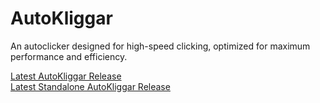 # AutoKliggar  
An autoclicker designed for high-speed clicking, optimized for maximum performance and efficiency.  

[Latest AutoKliggar Release](https://github.com/HWYkagiru/AutoKliggar/releases/download/v1.0/autokliggar.exe)  
[Latest Standalone AutoKliggar Release](https://github.com/HWYkagiru/AutoKliggar/releases/download/v1.0/standalone-autokliggar.exe)  
